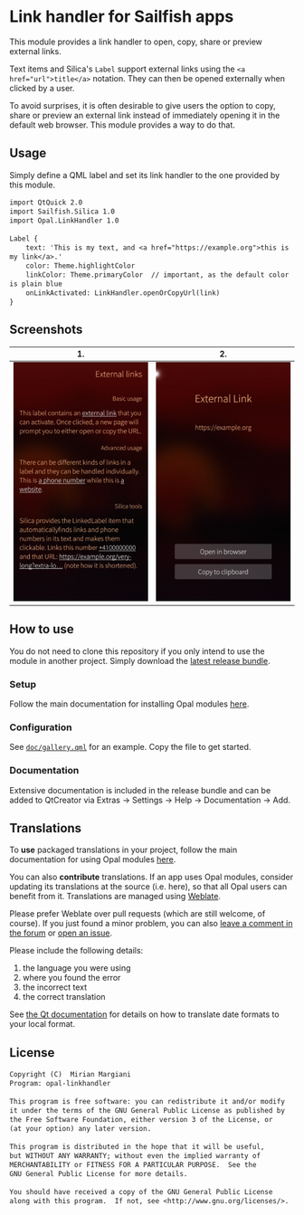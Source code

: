 <!--
SPDX-FileCopyrightText: 2023-2024 Mirian Margiani
SPDX-License-Identifier: GFDL-1.3-or-later
-->

# Link handler for Sailfish apps

This module provides a link handler to open, copy, share or preview external links.

Text items and Silica's `Label` support external links using the
`<a href="url">title</a>` notation. They can then be opened externally when
clicked by a user.

To avoid surprises, it is often desirable to give users the option to copy,
share or preview an external link instead of immediately opening it
in the default web browser. This module provides a way to do that.


## Usage

Simply define a QML label and set its link handler to the one provided by this
module.

```{qml}
import QtQuick 2.0
import Sailfish.Silica 1.0
import Opal.LinkHandler 1.0

Label {
    text: 'This is my text, and <a href="https://example.org">this is my link</a>.'
    color: Theme.highlightColor
    linkColor: Theme.primaryColor  // important, as the default color is plain blue
    onLinkActivated: LinkHandler.openOrCopyUrl(link)
}
```

## Screenshots

| 1. | 2. |
|-|-|
| <img src="./doc/screenshot-01.webp" width="600" /> | <img src="./doc/screenshot-02.webp" width="600" /> |

## How to use

You do not need to clone this repository if you only intend to use the module in
another project. Simply download the
[latest release bundle](https://github.com/Pretty-SFOS/opal-linkhandler/releases/latest).

### Setup

Follow the main documentation for installing Opal modules
[here](https://github.com/Pretty-SFOS/opal/blob/main/README.md#using-opal).

### Configuration

See [`doc/gallery.qml`](doc/gallery.qml) for an example. Copy the file to get
started.

### Documentation

Extensive documentation is included in the release bundle and can be added to
QtCreator via Extras → Settings → Help → Documentation → Add.

## Translations

To **use** packaged translations in your project, follow the main documentation for
using Opal modules [here](https://github.com/Pretty-SFOS/opal#using-opal).

You can also **contribute** translations. If an app uses Opal modules, consider
updating its translations at the source (i.e. here), so that all Opal users can
benefit from it. Translations are managed using
[Weblate](https://hosted.weblate.org/projects/opal).

Please prefer Weblate over pull requests (which are still welcome, of course).
If you just found a minor problem, you can also
[leave a comment in the forum](https://forum.sailfishos.org/t/opal-qml-components-for-app-development/15801)
or [open an issue](https://github.com/Pretty-SFOS/opal/issues/new).

Please include the following details:

1. the language you were using
2. where you found the error
3. the incorrect text
4. the correct translation

See [the Qt documentation](https://doc.qt.io/qt-5/qml-qtqml-date.html#details) for
details on how to translate date formats to your local format.

## License

    Copyright (C)  Mirian Margiani
    Program: opal-linkhandler

    This program is free software: you can redistribute it and/or modify
    it under the terms of the GNU General Public License as published by
    the Free Software Foundation, either version 3 of the License, or
    (at your option) any later version.

    This program is distributed in the hope that it will be useful,
    but WITHOUT ANY WARRANTY; without even the implied warranty of
    MERCHANTABILITY or FITNESS FOR A PARTICULAR PURPOSE.  See the
    GNU General Public License for more details.

    You should have received a copy of the GNU General Public License
    along with this program.  If not, see <http://www.gnu.org/licenses/>.
